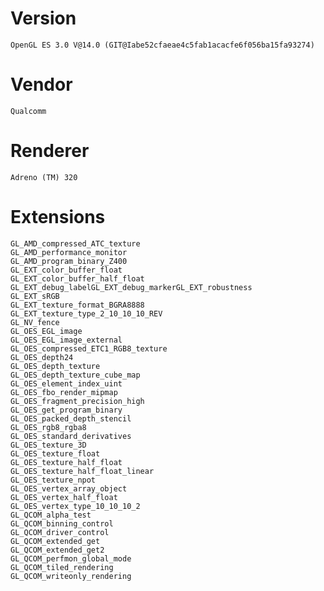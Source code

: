 # Version

    OpenGL ES 3.0 V@14.0 (GIT@Iabe52cfaeae4c5fab1acacfe6f056ba15fa93274)

# Vendor

    Qualcomm

# Renderer

    Adreno (TM) 320

# Extensions

    GL_AMD_compressed_ATC_texture
    GL_AMD_performance_monitor
    GL_AMD_program_binary_Z400
    GL_EXT_color_buffer_float
    GL_EXT_color_buffer_half_float
    GL_EXT_debug_labelGL_EXT_debug_markerGL_EXT_robustness
    GL_EXT_sRGB
    GL_EXT_texture_format_BGRA8888
    GL_EXT_texture_type_2_10_10_10_REV
    GL_NV_fence
    GL_OES_EGL_image
    GL_OES_EGL_image_external
    GL_OES_compressed_ETC1_RGB8_texture
    GL_OES_depth24
    GL_OES_depth_texture
    GL_OES_depth_texture_cube_map
    GL_OES_element_index_uint
    GL_OES_fbo_render_mipmap
    GL_OES_fragment_precision_high
    GL_OES_get_program_binary
    GL_OES_packed_depth_stencil
    GL_OES_rgb8_rgba8
    GL_OES_standard_derivatives
    GL_OES_texture_3D
    GL_OES_texture_float
    GL_OES_texture_half_float
    GL_OES_texture_half_float_linear
    GL_OES_texture_npot
    GL_OES_vertex_array_object
    GL_OES_vertex_half_float
    GL_OES_vertex_type_10_10_10_2
    GL_QCOM_alpha_test
    GL_QCOM_binning_control
    GL_QCOM_driver_control
    GL_QCOM_extended_get
    GL_QCOM_extended_get2
    GL_QCOM_perfmon_global_mode
    GL_QCOM_tiled_rendering
    GL_QCOM_writeonly_rendering
